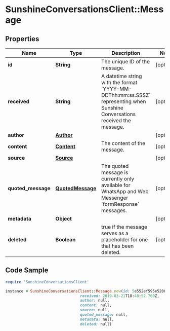 # SunshineConversationsClient::Message

## Properties

Name | Type | Description | Notes
------------ | ------------- | ------------- | -------------
**id** | **String** | The unique ID of the message. | [optional] 
**received** | **String** | A datetime string with the format &#x60;YYYY-MM-DDThh:mm:ss.SSSZ&#x60; representing when Sunshine Conversations received the message. | [optional] 
**author** | [**Author**](Author.md) |  | [optional] 
**content** | [**Content**](Content.md) | The content of the message. | [optional] 
**source** | [**Source**](Source.md) |  | [optional] 
**quoted_message** | [**QuotedMessage**](QuotedMessage.md) | The quoted message is currently only available for WhatsApp and Web Messenger &#x60;formResponse&#x60; messages. | [optional] 
**metadata** | **Object** |  | [optional] 
**deleted** | **Boolean** | true if the message serves as a placeholder for one that has been deleted. | [optional] 

## Code Sample

```ruby
require 'SunshineConversationsClient'

instance = SunshineConversationsClient::Message.new(id: 5e552ef595e5206375bb835d,
                                 received: 2019-03-21T18:48:52.760Z,
                                 author: null,
                                 content: null,
                                 source: null,
                                 quoted_message: null,
                                 metadata: null,
                                 deleted: null)
```


